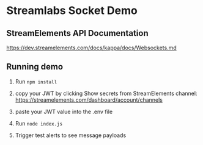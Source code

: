 # Streamlabs Socket Demo

## StreamElements API Documentation

https://dev.streamelements.com/docs/kappa/docs/Websockets.md

## Running demo

1) Run `npm install`

2) copy your JWT by clicking Show secrets from StreamElements channel: https://streamelements.com/dashboard/account/channels

3) paste your JWT value into the .env file

4) Run `node index.js`

5) Trigger test alerts to see message payloads